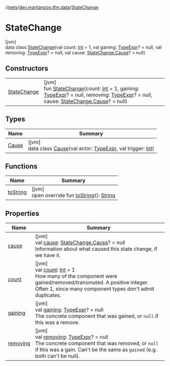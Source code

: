 //[pets](../../../index.md)/[dev.martianzoo.tfm.data](../index.md)/[StateChange](index.md)

# StateChange

[jvm]\
data class [StateChange](index.md)(val count: [Int](https://kotlinlang.org/api/latest/jvm/stdlib/kotlin/-int/index.html) = 1, val gaining: [TypeExpr](../../dev.martianzoo.tfm.pets.ast/-type-expr/index.md)? = null, val removing: [TypeExpr](../../dev.martianzoo.tfm.pets.ast/-type-expr/index.md)? = null, val cause: [StateChange.Cause](-cause/index.md)? = null)

## Constructors

| | |
|---|---|
| [StateChange](-state-change.md) | [jvm]<br>fun [StateChange](-state-change.md)(count: [Int](https://kotlinlang.org/api/latest/jvm/stdlib/kotlin/-int/index.html) = 1, gaining: [TypeExpr](../../dev.martianzoo.tfm.pets.ast/-type-expr/index.md)? = null, removing: [TypeExpr](../../dev.martianzoo.tfm.pets.ast/-type-expr/index.md)? = null, cause: [StateChange.Cause](-cause/index.md)? = null) |

## Types

| Name | Summary |
|---|---|
| [Cause](-cause/index.md) | [jvm]<br>data class [Cause](-cause/index.md)(val actor: [TypeExpr](../../dev.martianzoo.tfm.pets.ast/-type-expr/index.md), val trigger: [Int](https://kotlinlang.org/api/latest/jvm/stdlib/kotlin/-int/index.html)) |

## Functions

| Name | Summary |
|---|---|
| [toString](to-string.md) | [jvm]<br>open override fun [toString](to-string.md)(): [String](https://kotlinlang.org/api/latest/jvm/stdlib/kotlin/-string/index.html) |

## Properties

| Name | Summary |
|---|---|
| [cause](cause.md) | [jvm]<br>val [cause](cause.md): [StateChange.Cause](-cause/index.md)? = null<br>Information about what caused this state change, if we have it. |
| [count](count.md) | [jvm]<br>val [count](count.md): [Int](https://kotlinlang.org/api/latest/jvm/stdlib/kotlin/-int/index.html) = 1<br>How many of the component were gained/removed/transmuted. A positive integer. Often 1, since many component types don't admit duplicates. |
| [gaining](gaining.md) | [jvm]<br>val [gaining](gaining.md): [TypeExpr](../../dev.martianzoo.tfm.pets.ast/-type-expr/index.md)? = null<br>The concrete component that was gained, or `null` if this was a remove. |
| [removing](removing.md) | [jvm]<br>val [removing](removing.md): [TypeExpr](../../dev.martianzoo.tfm.pets.ast/-type-expr/index.md)? = null<br>The concrete component that was removed, or `null` if this was a gain. Can't be the same as `gained` (e.g. both can't be null). |
